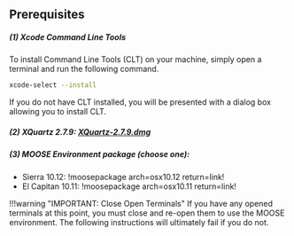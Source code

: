 ## Prerequisites

##### (1) Xcode Command Line Tools

To install Command Line Tools (CLT) on your machine, simply open a terminal and run the following command.

```bash
xcode-select --install
```

If you do not have CLT installed, you will be presented with a dialog box allowing you to install CLT.

##### (2) XQuartz 2.7.9: [XQuartz-2.7.9.dmg](https://dl.bintray.com/xquartz/downloads/XQuartz-2.7.9.dmg)
<p></p>

##### (3) MOOSE Environment package (choose one):
  * Sierra 10.12: !moosepackage arch=osx10.12 return=link!
  * El Capitan 10.11: !moosepackage arch=osx10.11 return=link!

!!!warning "IMPORTANT: Close Open Terminals"
    If you have any opened terminals at this point, you must close and re-open them to use the MOOSE environment. The following instructions will ultimately fail if you do not.
